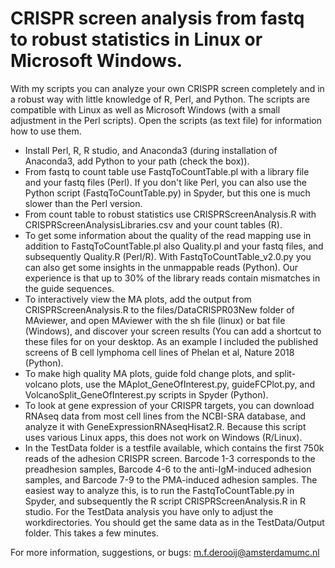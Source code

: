 # CRISPR screen analysis from fastq to robust statistics in Linux or Microsoft Windows.
With my scripts you can analyze your own CRISPR screen completely and in a robust way with little knowledge of R, Perl, and Python. 
The scripts are compatible with Linux as well as Microsoft Windows (with a small adjustment in the Perl scripts).
Open the scripts (as text file) for information how to use them.
- Install Perl, R, R studio, and Anaconda3 (during installation of Anaconda3, add Python to your path (check the box)).
- From fastq to count table use FastqToCountTable.pl with a library file and your fastq files (Perl). 
If you don't like Perl, you can also use the Python script (FastqToCountTable.py) in Spyder, but this one is much slower than the Perl  version.
- From count table to robust statistics use CRISPRScreenAnalysis.R with CRISPRScreenAnalysisLibraries.csv and your count tables (R).
- To get some information about the quality of the read mapping use in addition to FastqToCountTable.pl also Quality.pl and your fastq files, and subsequently Quality.R (Perl/R). With FastqToCountTable_v2.0.py you can also get some insights in the unmappable reads (Python). Our experience is that up to 30% of the library reads contain mismatches in the guide sequences.
- To interactively view the MA plots, add the output from CRISPRScreenAnalysis.R to the files/DataCRISPR03New folder of MAviewer, and open MAviewer with the sh file (linux) or bat file (Windows), and discover your screen results (You can add a shortcut to these files for on your desktop. As an example I included the published screens of B cell lymphoma cell lines of Phelan et al, Nature 2018 (Python).
- To make high quality MA plots, guide fold change plots, and split-volcano plots, use the MAplot_GeneOfInterest.py, guideFCPlot.py, and VolcanoSplit_GeneOfInterest.py scripts in Spyder (Python).
- To look at gene expression of your CRISPR targets, you can download RNAseq data from most cell lines from the NCBI-SRA database, and analyze it with GeneExpressionRNAseqHisat2.R. Because this script uses various Linux apps, this does not work on Windows (R/Linux).
- In the TestData folder is a testfile available, which contains the first 750k reads of the adhesion CRISPR screen. Barcode 1-3 corresponds to the preadhesion samples, Barcode 4-6 to the anti-IgM-induced adhesion samples, and Barcode 7-9 to the PMA-induced adhesion samples. The easiest way to analyze this, is to run the FastqToCountTable.py in Spyder, and subsequently the R script CRISPRScreenAnalysis.R in R studio. For the TestData analysis you have only to adjust the workdirectories. You should get the same data as in the TestData/Output folder. This takes a few minutes.

For more information, suggestions, or bugs: m.f.derooij@amsterdamumc.nl
